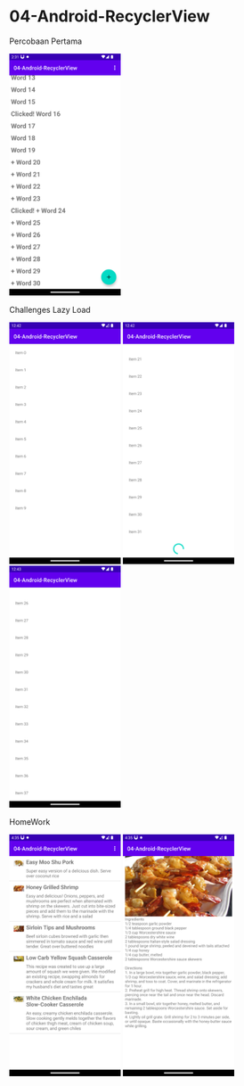 # 04-Android-RecyclerView

Percobaan Pertama

<img src="images/ss1.png" alt="ss 1" style="width:200px;"/>

Challenges Lazy Load

<img src="images/ss4.png" alt="ss 4" style="width:200px;"/>
<img src="images/ss5.png" alt="ss 5" style="width:200px;"/>
<img src="images/ss6.png" alt="ss 6" style="width:200px;"/>

HomeWork

<img src="images/ss2.png" alt="ss 2" style="width:200px;"/>
<img src="images/ss3.png" alt="ss 3" style="width:200px;"/>


